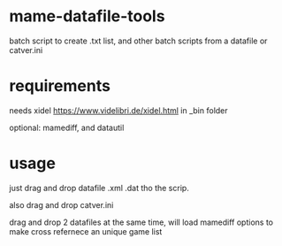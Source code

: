 # mame-datafile-tools

batch script to create .txt list, and other batch scripts from a datafile or catver.ini

# requirements
needs xidel https://www.videlibri.de/xidel.html in _bin folder

optional: mamediff, and datautil

# usage
just drag and drop datafile .xml .dat tho the scrip.

also drag and drop catver.ini

drag and drop 2 datafiles at the same time, will load mamediff options to make cross refernece an unique game list


